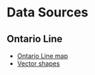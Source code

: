 # Data Sources
## Ontario Line
- [Ontario Line map](https://caportal.ca/metrolinx/ontario-line)
- [Vector shapes](https://api.mapbox.com/v4/spatialmedia.210216torontomassing,mapbox.mapbox-streets-v8,spatialmedia.cko3fmhw601m827msm2f2qqy9-3tdg2,mapbox.mapbox-terrain-v2,spatialmedia.240602metrolinxlayer,spatialmedia.6y0j7ndj/11/571/746.vector.pbf?sku=101jJMnZh1PuQ&access_token=pk.eyJ1Ijoic3BhdGlhbG1lZGlhIiwiYSI6IjZHZmMxMHMifQ.69lI_Pb8buVP3fJ4xjk5iA)
